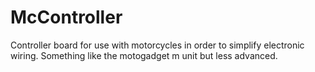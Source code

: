 # McController
Controller board for use with motorcycles in order to simplify electronic wiring. Something like the motogadget m unit but less advanced.
